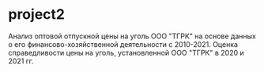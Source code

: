# project2
Анализ оптовой отпускной цены на уголь ООО "ТГРК" на основе данных  о его финансово-хозяйственной деятельности с 2010-2021.
Оценка справедливости цены на уголь, установленной ООО "ТГРК" в 2020 и 2021 гг.
